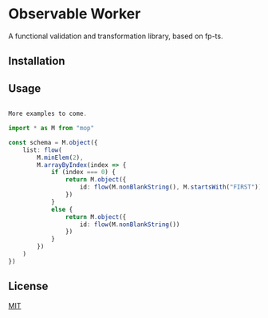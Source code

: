 # Observable Worker

A functional validation and transformation library, based on fp-ts.

## Installation

## Usage

```typescript

More examples to come.

import * as M from "mop"

const schema = M.object({
    list: flow(
        M.minElem(2),
        M.arrayByIndex(index => {
            if (index === 0) {
                return M.object({
                    id: flow(M.nonBlankString(), M.startsWith("FIRST"))
                })
            }
            else {
                return M.object({
                    id: flow(M.nonBlankString())
                })
            }
        })
    )
})

```

## License

[MIT](https://choosealicense.com/licenses/mit/)
